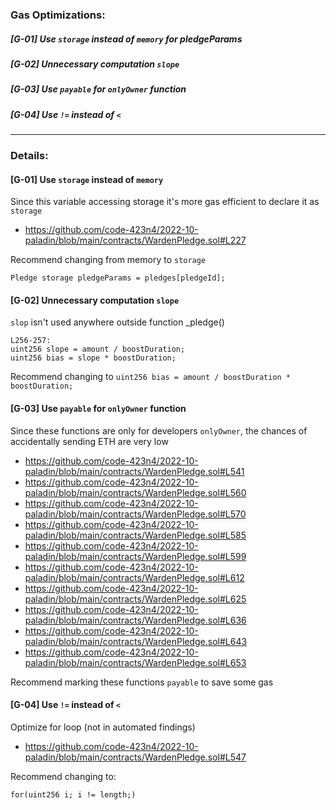 ### Gas Optimizations:
##### [G-01] Use `storage` instead of `memory` for pledgeParams
##### [G-02] Unnecessary computation `slope`  
##### [G-03] Use `payable` for `onlyOwner` function
##### [G-04] Use `!=` instead of `<`

---
### Details:
#### [G-01] Use `storage` instead of `memory`
Since this variable accessing storage it's more gas efficient to declare it as `storage`
- https://github.com/code-423n4/2022-10-paladin/blob/main/contracts/WardenPledge.sol#L227

Recommend changing from memory to `storage`   
```sol
Pledge storage pledgeParams = pledges[pledgeId];
```


#### [G-02] Unnecessary computation `slope`
`slop` isn't used anywhere outside function _pledge() 

```sol
L256-257:
uint256 slope = amount / boostDuration;
uint256 bias = slope * boostDuration;
```  

Recommend changing to `uint256 bias = amount / boostDuration * boostDuration;`



#### [G-03] Use `payable` for `onlyOwner` function
Since these functions are only for developers `onlyOwner`, the chances of accidentally sending ETH are very low 

- https://github.com/code-423n4/2022-10-paladin/blob/main/contracts/WardenPledge.sol#L541
- https://github.com/code-423n4/2022-10-paladin/blob/main/contracts/WardenPledge.sol#L560
- https://github.com/code-423n4/2022-10-paladin/blob/main/contracts/WardenPledge.sol#L570
- https://github.com/code-423n4/2022-10-paladin/blob/main/contracts/WardenPledge.sol#L585
- https://github.com/code-423n4/2022-10-paladin/blob/main/contracts/WardenPledge.sol#L599
- https://github.com/code-423n4/2022-10-paladin/blob/main/contracts/WardenPledge.sol#L612
- https://github.com/code-423n4/2022-10-paladin/blob/main/contracts/WardenPledge.sol#L625
- https://github.com/code-423n4/2022-10-paladin/blob/main/contracts/WardenPledge.sol#L636
- https://github.com/code-423n4/2022-10-paladin/blob/main/contracts/WardenPledge.sol#L643
- https://github.com/code-423n4/2022-10-paladin/blob/main/contracts/WardenPledge.sol#L653

Recommend marking these functions `payable` to save some gas



#### [G-04] Use `!=` instead of `<`
Optimize for loop (not in automated findings)
- https://github.com/code-423n4/2022-10-paladin/blob/main/contracts/WardenPledge.sol#L547

Recommend changing to:
```sol
for(uint256 i; i != length;)
```
